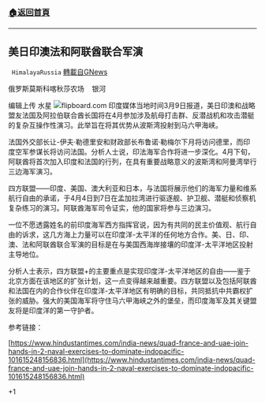 ###  [:house:返回首頁](https://github.com/ourhimalayas/txt)
---

## 美日印澳法和阿联酋联合军演
` HimalayaRussia` [轉載自GNews](https://gnews.org/zh-hans/960582/)

俄罗斯莫斯科喀秋莎农场    银河

编辑上传    水星
![]()![](https://gnews.org/wp-content/uploads/2021/03/Q.jpg)flipboard.com
印度媒体当地时间3月9日报道，美日印澳和战略盟友法国及阿拉伯联合酋长国将在4月参加涉及航母打击群、反潜战机和攻击潜艇的复杂互操作性演习。此举旨在将其优势从波斯湾投射到马六甲海峡。

法国外交部长让-伊夫·勒德里安和财政部长布鲁诺·勒梅尔下月将访问德里，而印度空军参谋长将访问法国。分析人士说，印法海军合作将进一步深化。4月下旬，阿联酋将首次加入印度和法国的行列，在具有重要战略意义的波斯湾和阿曼湾举行三边海军演习。

四方联盟——印度、美国、澳大利亚和日本，与法国将展示他们的海军力量和维系航行自由的承诺，于4月4日到7日在孟加拉湾进行驱逐舰、护卫舰、潜艇和侦察机复杂练习的演习。阿联酋海军司令证实，他的国家将参与三边演习。

一位不愿透露姓名的前印度海军西方指挥官说，因为有共同的民主价值观、航行自由的诉求，这几方海上力量可以在印度洋-太平洋的任何地方合作。美、日、印、澳、法和阿联酋联合军演的目标是在与美国西海岸接壤的印度洋-太平洋地区投射主导地位。

分析人士表示，四方联盟+的主要重点是实现印度洋-太平洋地区的自由——鉴于北京方面在该地区的扩张计划，这一点变得越来越重要。四方联盟以及包括阿联酋和法国在内的合作伙伴在印度洋-太平洋地区有明确的目标，共同抵抗中共霸权扩张的威胁。强大的美国海军将守住马六甲海峡之外的堡垒，而印度海军及其关键盟友将是印度洋的第一守护者。

参考链接：

[https://www.hindustantimes.com/india-news/quad-france-and-uae-join-hands-in-2-naval-exercises-to-dominate-indopacific-101615248156836.html](https://www.hindustantimes.com/india-news/quad-france-and-uae-join-hands-in-2-naval-exercises-to-dominate-indopacific-101615248156836.html)

+1
